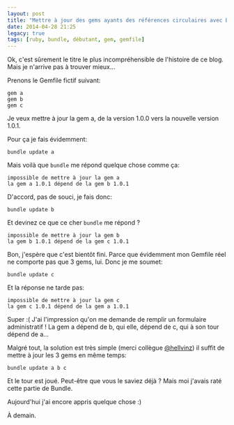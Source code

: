 ```yaml
---
layout: post
title: "Mettre à jour des gems ayants des références circulaires avec Bundle"
date: 2014-04-28 21:25
legacy: true
tags: [ruby, bundle, débutant, gem, gemfile]
---
```




Ok, c'est sûrement le titre le plus incompréhensible de l'histoire de ce
blog. Mais je n'arrive pas à trouver mieux…

Prenons le Gemfile fictif suivant:

    gem a
    gem b
    gem c

Je veux mettre à jour la gem a, de la version 1.0.0 vers la nouvelle version
1.0.1.

<!-- more -->

Pour ça je fais évidemment:

    bundle update a

Mais voilà que `bundle` me répond quelque chose comme ça:

    impossible de mettre à jour la gem a
    la gem a 1.0.1 dépend de la gem b 1.0.1

D'accord, pas de souci, je fais donc:

    bundle update b

Et devinez ce que ce cher `bundle` me répond ?

    impossible de mettre à jour la gem b
    la gem b 1.0.1 dépend de la gem c 1.0.1

Bon, j'espère que c'est bientôt fini. Parce que évidemment mon Gemfile
réel ne comporte pas que 3 gems, lui. Donc je me soumet:

    bundle update c

Et la réponse ne tarde pas:

    impossible de mettre à jour la gem c
    la gem c 1.0.1 dépend de la gem a 1.0.1

Super :( J'ai l'impression qu'on me demande de remplir un formulaire
administratif ! La gem a dépend de b, qui elle, dépend de c, qui à son
tour dépend de a…

Malgré tout, la solution est très simple (merci collègue
[@hellvinz](https://twitter.com/hellvinz)) il suffit de mettre à jour les
3 gems en même temps:

    bundle update a b c

Et le tour est joué. Peut-être que vous le saviez déjà ? Mais moi j'avais
raté cette partie de Bundle.

Aujourd'hui j'ai encore appris quelque chose :)



À demain.



